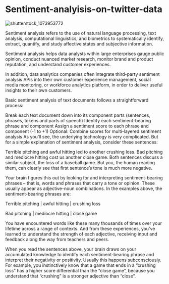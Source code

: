 # Sentiment-analyisis-on-twitter-data
![shutterstock_1073953772](https://user-images.githubusercontent.com/62444992/101600952-0ad59280-3a22-11eb-92ae-489828242c58.jpg)

Sentiment analysis refers to the use of natural language processing, text analysis, computational linguistics, and biometrics to systematically identify, extract, quantify, and study affective states and subjective information.

Sentiment analysis helps data analysts within large enterprises gauge public opinion, conduct nuanced market research, monitor brand and product reputation, and understand customer experiences. 

In addition, data analytics companies often integrate third-party sentiment analysis APIs into their own customer experience management, social media monitoring, or workforce analytics platform, in order to deliver useful insights to their own customers.

Basic sentiment analysis of text documents follows a straightforward process:

Break each text document down into its component parts (sentences, phrases, tokens and parts of speech)
Identify each sentiment-bearing phrase and component
Assign a sentiment score to each phrase and component (-1 to +1)
Optional: Combine scores for multi-layered sentiment analysis
As you’ll see, the underlying technology is very complicated. But for a simple explanation of sentiment analysis, consider these sentences:

Terrible pitching and awful hitting led to another crushing loss.
Bad pitching and mediocre hitting cost us another close game.
Both sentences discuss a similar subject, the loss of a baseball game. But you, the human reading them, can clearly see that first sentence’s tone is much more negative.

Your brain figures this out by looking for and interpreting sentiment-bearing phrases – that is, words and phrases that carry a tone or opinion. These usually appear as adjective-noun combinations. In the examples above, the sentiment-bearing phrases are:

Terrible pitching | awful hitting | crushing loss

Bad pitching | mediocre hitting | close game

You have encountered words like these many thousands of times over your lifetime across a range of contexts. And from these experiences, you’ve learned to understand the strength of each adjective, receiving input and feedback along the way from teachers and peers.

When you read the sentences above, your brain draws on your accumulated knowledge to identify each sentiment-bearing phrase and interpret their negativity or positivity. Usually this happens subconsciously. For example, you instinctively know that a game that ends in a “crushing loss” has a higher score differential than the “close game”, because you understand that “crushing” is a stronger adjective than “close”.
